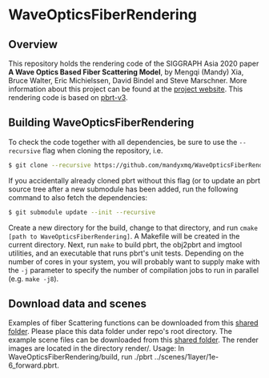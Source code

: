 # WaveOpticsFiberRendering

## Overview
This repository holds the rendering code of the SIGGRAPH Asia 2020 paper
**A Wave Optics Based Fiber Scattering Model**, by Mengqi (Mandy) Xia, Bruce Walter, Eric Michielssen, David Bindel and Steve Marschner. More information about this project can be found at the [project website](https://mandyxmq.github.io/research/wavefiber.html). This rendering code is based on [pbrt-v3](https://github.com/mmp/pbrt-v3.git).

Building WaveOpticsFiberRendering
-------------

To check the code together with all dependencies, be sure to use the
`--recursive` flag when cloning the repository, i.e.
```bash
$ git clone --recursive https://github.com/mandyxmq/WaveOpticsFiberRendering.git/
```
If you accidentally already cloned pbrt without this flag (or to update an
pbrt source tree after a new submodule has been added, run the following
command to also fetch the dependencies:
```bash
$ git submodule update --init --recursive
```

Create a new directory for the build, change to that directory, and run
`cmake [path to WaveOpticsFiberRendering]`. A Makefile will be created in the current
directory.  Next, run `make` to build pbrt, the obj2pbrt and imgtool
utilities, and an executable that runs pbrt's unit tests.  Depending on the
number of cores in your system, you will probably want to supply make with
the `-j` parameter to specify the number of compilation jobs to run in
parallel (e.g. `make -j8`).

Download data and scenes
--------------
Examples of fiber Scattering functions can be downloaded from this [shared folder](https://drive.google.com/drive/folders/12MIcSFucB0IbVl5Y41Lgt2_JoICuJozF?usp=sharing). Please place this data folder under repo's root directory. The example scene files can be downloaded from this [shared folder](https://drive.google.com/drive/folders/1I0wX_URJ2uFsw2NF3abgbP2EcVLHHKF6?usp=sharing). The render images are located in the directory render/. Usage: In WaveOpticsFiberRendering/build, run ./pbrt ../scenes/1layer/1e-6_forward.pbrt.
